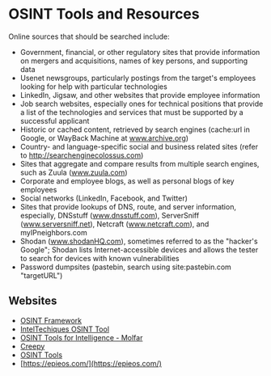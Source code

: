 # OSINT Tools and Resources

Online sources that should be searched include:

* Government, financial, or other regulatory sites that provide information on mergers and acquisitions, names of key persons, and supporting data
* Usenet newsgroups, particularly postings from the target's employees looking for help with particular technologies
* LinkedIn, Jigsaw, and other websites that provide employee information
* Job search websites, especially ones for technical positions that provide a list of the technologies and services that must be supported by a successful applicant
* Historic or cached content, retrieved by search engines (cache:url in Google, or WayBack Machine at www.archive.org)
* Country- and language-specific social and business related sites (refer to http://searchenginecolossus.com)
* Sites that aggregate and compare results from multiple search engines, such as Zuula (www.zuula.com)
* Corporate and employee blogs, as well as personal blogs of key employees
* Social networks (LinkedIn, Facebook, and Twitter)
* Sites that provide lookups of DNS, route, and server information, especially, DNSstuff (www.dnsstuff.com), ServerSniff (www.serversniff.net), Netcraft (www.netcraft.com), and myIPneighbors.com
* Shodan (www.shodanHQ.com), sometimes referred to as the "hacker's Google"; Shodan lists Internet-accessible devices and allows the tester to search for devices with known vulnerabilities
* Password dumpsites (pastebin, search using site:pastebin.com "targetURL")



## Websites

* [OSINT Framework](https://osintframework.com/)
* [IntelTechiques OSINT Tool](https://inteltechniques.com/tools/index.html)
* [OSINT Tools for Intelligence - Molfar](https://molfar.com/en/useful-apps)
* [Creepy](https://www.geocreepy.com/)
* [OSINT Tools](https://securitytrails.com/blog/osint-tools)
* [https://epieos.com/](https://epieos.com/)

